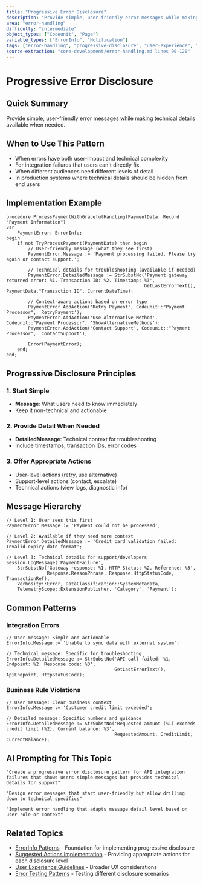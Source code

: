 ```yaml
---
title: "Progressive Error Disclosure"
description: "Provide simple, user-friendly error messages while making technical details available when needed"
area: "error-handling"
difficulty: "intermediate"
object_types: ["Codeunit", "Page"]
variable_types: ["ErrorInfo", "Notification"]
tags: ["error-handling", "progressive-disclosure", "user-experience", "technical-details"]
source-extraction: "core-development/error-handling.md lines 90-120"
---
```


# Progressive Error Disclosure

## Quick Summary
Provide simple, user-friendly error messages while making technical details available when needed.

## When to Use This Pattern
- When errors have both user-impact and technical complexity
- For integration failures that users can't directly fix
- When different audiences need different levels of detail
- In production systems where technical details should be hidden from end users

## Implementation Example

```al
procedure ProcessPaymentWithGracefulHandling(PaymentData: Record "Payment Information")
var
    PaymentError: ErrorInfo;
begin
    if not TryProcessPayment(PaymentData) then begin
        // User-friendly message (what they see first)
        PaymentError.Message := 'Payment processing failed. Please try again or contact support.';
        
        // Technical details for troubleshooting (available if needed)
        PaymentError.DetailedMessage := StrSubstNo('Payment gateway returned error: %1. Transaction ID: %2. Timestamp: %3', 
                                                   GetLastErrorText(), PaymentData."Transaction ID", CurrentDateTime);
        
        // Context-aware actions based on error type
        PaymentError.AddAction('Retry Payment', Codeunit::"Payment Processor", 'RetryPayment');
        PaymentError.AddAction('Use Alternative Method', Codeunit::"Payment Processor", 'ShowAlternativeMethods');
        PaymentError.AddAction('Contact Support', Codeunit::"Payment Processor", 'ContactSupport');
        
        Error(PaymentError);
    end;
end;
```

## Progressive Disclosure Principles

### 1. Start Simple
- **Message**: What users need to know immediately
- Keep it non-technical and actionable

### 2. Provide Detail When Needed
- **DetailedMessage**: Technical context for troubleshooting
- Include timestamps, transaction IDs, error codes

### 3. Offer Appropriate Actions
- User-level actions (retry, use alternative)
- Support-level actions (contact, escalate)
- Technical actions (view logs, diagnostic info)

## Message Hierarchy

```al
// Level 1: User sees this first
PaymentError.Message := 'Payment could not be processed';

// Level 2: Available if they need more context  
PaymentError.DetailedMessage := 'Credit card validation failed: Invalid expiry date format';

// Level 3: Technical details for support/developers
Session.LogMessage('PaymentFailure', 
    StrSubstNo('Gateway response: %1, HTTP Status: %2, Reference: %3', 
               Response.ReasonPhrase, Response.HttpStatusCode, TransactionRef),
    Verbosity::Error, DataClassification::SystemMetadata, 
    TelemetryScope::ExtensionPublisher, 'Category', 'Payment');
```

## Common Patterns

### Integration Errors
```al
// User message: Simple and actionable
ErrorInfo.Message := 'Unable to sync data with external system';

// Technical message: Specific for troubleshooting
ErrorInfo.DetailedMessage := StrSubstNo('API call failed: %1. Endpoint: %2. Response code: %3', 
                                        GetLastErrorText(), ApiEndpoint, HttpStatusCode);
```

### Business Rule Violations
```al
// User message: Clear business context
ErrorInfo.Message := 'Customer credit limit exceeded';

// Detailed message: Specific numbers and guidance
ErrorInfo.DetailedMessage := StrSubstNo('Requested amount (%1) exceeds credit limit (%2). Current balance: %3', 
                                        RequestedAmount, CreditLimit, CurrentBalance);
```

## AI Prompting for This Topic
```
"Create a progressive error disclosure pattern for API integration failures that shows users simple messages but provides technical details for support"

"Design error messages that start user-friendly but allow drilling down to technical specifics"

"Implement error handling that adapts message detail level based on user role or context"
```

## Related Topics
- [ErrorInfo Patterns](errorinfo-patterns.md) - Foundation for implementing progressive disclosure
- [Suggested Actions Implementation](suggested-actions.md) - Providing appropriate actions for each disclosure level
- [User Experience Guidelines](../code-creation/user-experience.md) - Broader UX considerations
- [Error Testing Patterns](../testing/error-testing-patterns.md) - Testing different disclosure scenarios
